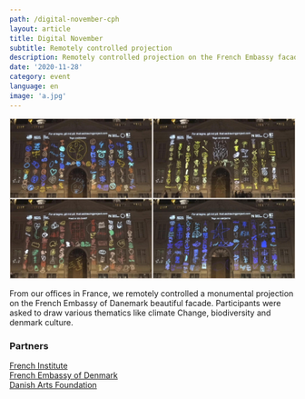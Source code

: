 ```yaml
---
path: /digital-november-cph
layout: article
title: Digital November
subtitle: Remotely controlled projection
description: Remotely controlled projection on the French Embassy facade of Copenhagen for Digital November, an international event organised by the French Institute.
date: '2020-11-28'
category: event
language: en
image: 'a.jpg'
---
```


![Images of the projection facade](cph.jpg)

From our offices in France, we remotely controlled a monumental projection on the French Embassy of Danemark beautiful facade. Participants were asked to draw various thematics like climate Change, biodiversity and denmark culture.

### Partners

[French Institute](https://www.institutfrancais.com/)  
[French Embassy of Denmark](https://dk.ambafrance.org/)  
[Danish Arts Foundation](https://www.kunst.dk/)
